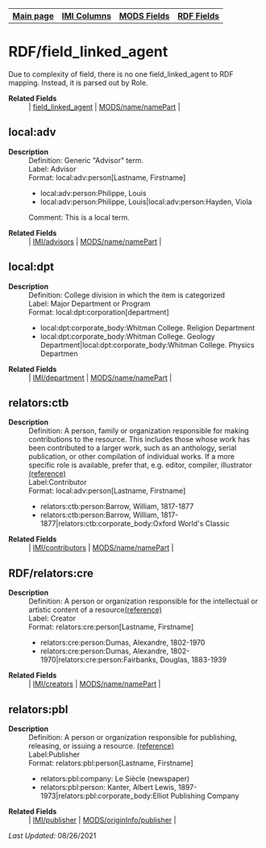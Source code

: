 <!DOCTYPE html>
<html>

<body>
<table style="width:100%">
  <tr>
    <th><a href="index.md">Main page</a></th>
	<th><a href="IMI.md">IMI Columns</a></th>
    <th><a href="MODS.md">MODS Fields</a></th>
    <th><a href="RDF.md">RDF Fields</a></th>
  </tr>
</table>



<h1>RDF/field_linked_agent</h1>
<dl>
  <p>Due to complexity of field, there is no one field_linked_agent to RDF mapping. Instead, it is parsed out by Role.</p>
  <dl>
	<dt><b>Related Fields</b></dt>
			<dd>| <a href="field_linked_agent.md">field_linked_agent</a> | <a href="mods.name.md">MODS/name/namePart</a> |</dd>
</dl>
</dl>
<h2>local:adv</h2>
<dl>
  <dt><b>Description</b></dt>
  <dd>Definition: Generic "Advisor" term.</dd>
  <dd>Label:  Advisor</dd>
  <dd>Format:  local:adv:person[Lastname, Firstname]</dd>
  <dd>
		<ul>
			<li>local:adv:person:Philippe, Louis</li> 
			<li>local:adv:person:Philippe, Louis|local:adv:person:Hayden, Viola</li>
		</ul>
	</dd>
  <dd>Comment:  This is a local term.</dd>
</dl>
<dl>
	<dt><b>Related Fields</b></dt>
			<dd>| <a href="advisor.md">IMI/advisors</a> | <a href="mods.name.md">MODS/name/namePart</a> |</dd>
</dl>
<h2>local:dpt</h2>
<dl>
  <dt><b>Description</b></dt>
  <dd>Definition: College division in which the item is categorized</dd>
  <dd>Label:  Major Department or Program</dd>
  <dd>Format:  local:dpt:corporation[department]</dd>
  <dd>
		<ul>
			<li>local:dpt:corporate_body:Whitman College. Religion Department</li> 
			<li>local:dpt:corporate_body:Whitman College. Geology Department|local:dpt:corporate_body:Whitman College. Physics Departmen</li>
		</ul>
	</dd>
</dl>
<dl>
	<dt><b>Related Fields</b></dt>
			<dd>| <a href="department.md">IMI/department</a> | <a href="mods.name.md">MODS/name/namePart</a> |</dd>
</dl>
<h2>relators:ctb</h2>
<dl>
  <dt><b>Description</b></dt>
  <dd>Definition: A person, family or organization responsible for making contributions to the resource. This includes those whose work has been contributed to a larger work, such as an anthology, serial publication, or other compilation of individual works. If a more specific role is available, prefer that, e.g. editor, compiler, illustrator <a href="http://id.loc.gov/vocabulary/relators/ctb.md">(reference)</a> </dd>
  <dd>Label:Contributor</dd>
  <dd>Format:  local:adv:person[Lastname, Firstname]</dd>
  <dd>
	<ul>
		<li>relators:ctb:person:Barrow, William,  1817-1877</li> 
		<li>relators:ctb:person:Barrow, William,  1817-1877|relators:ctb:corporate_body:Oxford World's Classic</li>
		</ul>
	</dd>
<dl>
	<dt><b>Related Fields</b></dt>
			<dd>| <a href="contributors.md">IMI/contributors</a> | <a href="mods.name.md">MODS/name/namePart</a> |</dd>
</dl>
</dl>
<h2>RDF/relators:cre</h2>
<dl>
  <dt><b>Description</b></dt>
  <dd>Definition: A person or organization responsible for the intellectual or artistic content of a resource<a href="https://id.loc.gov/vocabulary/relators/cre.html">(reference)</a></dd>
  <dd>Label: Creator</dd>
  <dd>Format:  relators:cre:person[Lastname, Firstname]</dd>
    <dd>
		<ul>
			<li>relators:cre:person:Dumas, Alexandre,  1802-1970</li> 
			<li>relators:cre:person:Dumas, Alexandre,  1802-1970|relators:cre:person:Fairbanks, Douglas, 1883-1939</li>
		</ul>
	</dd>
</dl>
<dl>
	<dt><b>Related Fields</b></dt>
						<dd>| <a href="creators.md">IMI/creators</a> | <a href="mods.name.md">MODS/name/namePart</a> |</dd>

</dl>
<h2>relators:pbl</h2>
<dl>
  <dt><b>Description</b></dt>
  <dd>Definition: A person or organization responsible for publishing, releasing, or issuing a resource. <a href="http://id.loc.gov/vocabulary/relators/pbl.html">(reference)</a> </dd>
  <dd>Label:Publisher</dd>
  <dd>Format:  relators:pbl:person[Lastname, Firstname]</dd>
  <dd>
	<ul>
		<li>relators:pbl:company: Le Siècle (newspaper)</li> 
		<li>relators:pbl:person: Kanter, Albert Lewis, 1897-1973|relators:pbl:corporate_body:Elliot Publishing Company</li>
		</ul>
	</dd>
<dl>
<dl>
	<dt><b>Related Fields</b></dt>
			<dd>| <a href="publisher.md">IMI/publisher</a> | <a href="mods.originInfo_publisher.md">MODS/originInfo/publisher</a> |</dd>
</dl>
<p><i>Last Updated: </i>08/26/2021</p>
</body>
</html>


